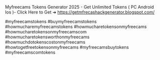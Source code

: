 Myfreecams Tokens Generator 2025 - Get Unlimited Tokens ( PC Android Ios )- Click Here to Get ➜ 	https://getmfrecashackgenerator.blogspot.com/	


#myfreecamstokens #buymyfreecamstokens #howmucharemyfreecamstokens #howmucharetokensonmyfreecams #howmucharetokensonmyfreecamscom #howmucharetokensworthonmyfreecams #howmuchdotokenscostonmyfreecams #howtogetfreetokensonmyfreecams #myfreecamsbuytokens #myfreecamscomtokens 
